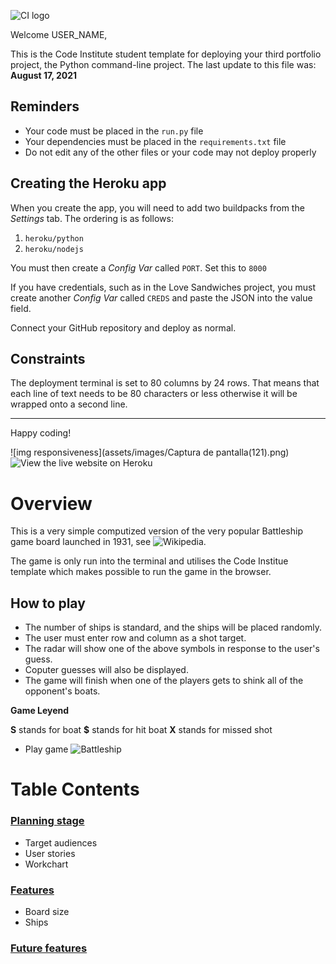 ![CI logo](https://codeinstitute.s3.amazonaws.com/fullstack/ci_logo_small.png)

Welcome USER_NAME,

This is the Code Institute student template for deploying your third portfolio project, the Python command-line project. The last update to this file was: **August 17, 2021**

## Reminders

* Your code must be placed in the `run.py` file
* Your dependencies must be placed in the `requirements.txt` file
* Do not edit any of the other files or your code may not deploy properly

## Creating the Heroku app

When you create the app, you will need to add two buildpacks from the _Settings_ tab. The ordering is as follows:

1. `heroku/python`
2. `heroku/nodejs`

You must then create a _Config Var_ called `PORT`. Set this to `8000`

If you have credentials, such as in the Love Sandwiches project, you must create another _Config Var_ called `CREDS` and paste the JSON into the value field.

Connect your GitHub repository and deploy as normal.

## Constraints

The deployment terminal is set to 80 columns by 24 rows. That means that each line of text needs to be 80 characters or less otherwise it will be wrapped onto a second line.

-----
Happy coding!

![img responsiveness](assets/images/Captura de pantalla(121).png)
![View the live website on Heroku](https://battleship-py-cod-ins-prj-3.herokuapp.com/)
# Overview

This is a very simple computized version of the very popular Battleship game board launched in 1931, see ![Wikipedia](https://en.wikipedia.org/wiki/Battleship_(game)).

The game is only run into the terminal and utilises the Code Institue template which makes possible to run the game in the browser.

## How to play

* The number of ships is standard, and the ships will be placed randomly.
* The user must enter row and column as a shot target.
* The radar will show one of the above symbols in response to the user's guess.
* Coputer guesses will also be displayed.
* The game will finish when one of the players gets to shink all of the opponent's boats.

**Game Leyend**

**S** stands for boat
**$** stands for hit boat
**X** stands for missed shot


* Play game ![Battleship](https://battleship-py-cod-ins-prj-3.herokuapp.com/)

# Table Contents

### [Planning stage](#planning-stage)

- Target audiences
- User stories
- Workchart

### [Features](#features)

- Board size
- Ships

### [Future features](#future-features)